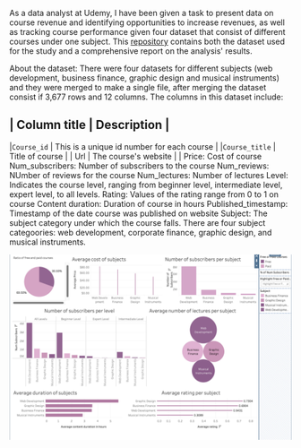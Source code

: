 As a data analyst at Udemy, I have been given a task to present data on course revenue and identifying opportunities to increase revenues, as well as tracking course performance given four dataset that consist of different courses under one subject. This [repository](https://github.com/distinctkemi/Udemy-course-analysis-with-tableau) contains both the dataset used for the study and a comprehensive report on the analysis' results.

About the dataset: There were four datasets for different subjects (web development, business finance, graphic design and musical instruments) and they were merged to make a single file, after merging the dataset consist if 3,677 rows and 12 columns. The columns in this dataset include:

| Column title | Description |
---------------------------------
|`Course_id`    | This is a unique id number for each course |
|`Course_title` | Title of course                            |
| Url | The course's website |
|
Price: Cost of course
Num_subscribers: Number of subscribers to the course
Num_reviews: NUmber of reviews for the course
Num_lectures: Number of lectures
Level: Indicates the course level, ranging from beginner level, intermediate level, expert level, to all levels.
Rating: Values of the rating range from 0 to 1 on course
Content duration: Duration of course in hours
Published_timestamp: Timestamp of the date course was published on website
Subject: The subject category under which the course falls. There are four subject categoories: web development, corporate finance, graphic design, and musical instruments.




![alt text](https://github.com/distinctkemi/Udemy-course-analysis-with-tableau/blob/main/Udemy%20Courses.png)
